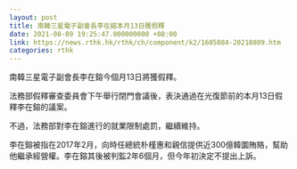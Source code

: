 ```yaml
---
layout: post
title: 南韓三星電子副會長李在鎔本月13日獲假釋
date: 2021-08-09 19:25:47.000000000 +08:00
link: https://news.rthk.hk/rthk/ch/component/k2/1605084-20210809.htm
categories: rthk
---
```


南韓三星電子副會長李在鎔今個月13日將獲假釋。

法務部假釋審查委員會下午舉行閉門會議後，表決通過在光復節前的本月13日假釋李在鎔的議案。

不過，法務部對李在鎔進行的就業限制處罰，繼續維持。

李在鎔被指在2017年2月，向時任總統朴槿惠和親信提供近300億韓圜賄賂，幫助他繼承經營權。李在鎔其後被判監2年6個月，但今年初決定不提出上訴。
